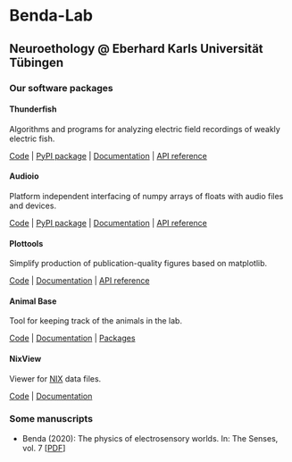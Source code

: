 # Benda-Lab

## Neuroethology @ Eberhard Karls Universit&auml;t T&uuml;bingen

### Our software packages


#### Thunderfish

Algorithms and programs for analyzing electric field recordings of
weakly electric fish.

[Code](https://github.com/bendalab/thunderfish) |
[PyPI package](https://pypi.org/project/thunderfish) |
[Documentation](https://bendalab.github.io/thunderfish) |
[API reference](https://bendalab.github.io/thunderfish/api)


#### Audioio

Platform independent interfacing of numpy arrays of floats with audio
files and devices.

[Code](https://github.com/bendalab/audioio) |
[PyPI package](https://pypi.org/project/audioio) |
[Documentation](https://bendalab.github.io/audioio) |
[API reference](https://bendalab.github.io/audioio/api)


#### Plottools

Simplify production of publication-quality figures based on matplotlib.

[Code](https://github.com/bendalab/plottools) |
[Documentation](https://bendalab.github.io/plottools) |
[API reference](https://bendalab.github.io/plottools/api)


#### Animal Base

Tool for keeping track of the animals in the lab.

[Code](https://github.com/bendalab/animal_keeping) |
[Documentation](https://bendalab.github.io/animal_keeping) |
[Packages](https://github.com/bendalab/animal_keeping/releases)


#### NixView

Viewer for [NIX](https://github.com/g-node/nix) data files.

[Code](https://github.com/bendalab/nixview) |
[Documentation](https://bendalab.github.io/nixview)


### Some manuscripts

- Benda (2020): The physics of electrosensory worlds. In: The Senses, vol. 7 [[PDF](https://bendalab.github.io/pubs/Benda2020-ElectrosensoryWorlds.pdf)]
